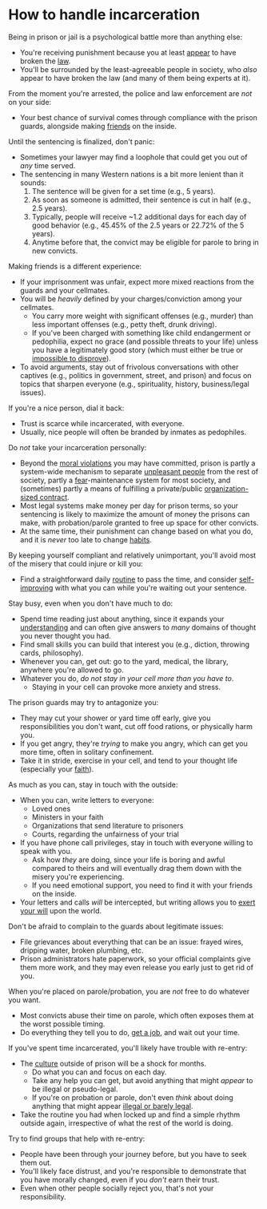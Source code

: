 
# How to handle incarceration

Being in prison or jail is a psychological battle more than anything else:

- You're receiving punishment because you at least [appear](image.md) to have broken the [law](people-rules.md).
- You'll be surrounded by the least-agreeable people in society, who *also* appear to have broken the law (and many of them being experts at it).

From the moment you're arrested, the police and law enforcement are *not* on your side:

- Your best chance of survival comes through compliance with the prison guards, alongside making [friends](people-4_friends.md) on the inside.

Until the sentencing is finalized, don't panic:

- Sometimes your lawyer may find a loophole that could get you out of *any* time served.
- The sentencing in many Western nations is a bit more lenient than it sounds:
  1. The sentence will be given for a set time (e.g., 5 years).
  2. As soon as someone is admitted, their sentence is cut in half (e.g., 2.5 years).
  3. Typically, people will receive ~1.2 additional days for each day of good behavior (e.g., 45.45% of the 2.5 years or 22.72% of the 5 years).
  4. Anytime before that, the convict may be eligible for parole to bring in new convicts.

Making friends is a different experience:

- If your imprisonment was unfair, expect more mixed reactions from the guards and your cellmates.
- You will be *heavily* defined by your charges/conviction among your cellmates.
  - You carry more weight with significant offenses (e.g., murder) than less important offenses (e.g., petty theft, drunk driving).
  - If you've been charged with something like child endangerment or pedophilia, expect no grace (and possible threats to your life) unless you have a legitimately good story (which must either be true or [impossible to disprove](people-lying.md)).
- To avoid arguments, stay out of frivolous conversations with other captives (e.g., politics in government, street, and prison) and focus on topics that sharpen everyone (e.g., spirituality, history, business/legal issues).

If you're a nice person, dial it back:

- Trust is scarce while incarcerated, with everyone.
- Usually, nice people will often be branded by inmates as pedophiles.

Do *not* take your incarceration personally:

- Beyond the [moral violations](morality.md) you may have committed, prison is partly a system-wide mechanism to separate [unpleasant people](personality.md) from the rest of society, partly a [fear](mind-feelings-fear.md)-maintenance system for most society, and (sometimes) partly a means of fulfilling a private/public [organization-sized contract](people-contracts.md).
- Most legal systems make money per day for prison terms, so your sentencing is likely to maximize the amount of money the prisons can make, with probation/parole granted to free up space for other convicts.
- At the same time, their punishment can change based on what you do, and it is *never* too late to change [habits](habits.md).

By keeping yourself compliant and relatively unimportant, you'll avoid most of the misery that could injure or kill you:

- Find a straightforward daily [routine](habits.md) to pass the time, and consider [self-improving](people-changes.md) with what you can while you're waiting out your sentence.

Stay busy, even when you don't have much to do:

- Spend time reading just about anything, since it expands your [understanding](understanding.md) and can often give answers to *many* domains of thought you never thought you had.
- Find small skills you can build that interest you (e.g., diction, throwing cards, philosophy).
- Whenever you can, get out: go to the yard, medical, the library, anywhere you're allowed to go.
- Whatever you do, *do not stay in your cell more than you have to*.
  - Staying in your cell can provoke more anxiety and stress.

The prison guards may try to antagonize you:

- They may cut your shower or yard time off early, give you responsibilities you don't want, cut off food rations, or physically harm you.
- If you get angry, they're *trying* to make you angry, which can get you more time, often in solitary confinement.
- Take it in stride, exercise in your cell, and tend to your thought life (especially your [faith](spiritual-exercises.md)).

As much as you can, stay in touch with the outside:

- When you can, write letters to everyone:
  - Loved ones
  - Ministers in your faith
  - Organizations that send literature to prisoners
  - Courts, regarding the unfairness of your trial
- If you have phone call privileges, stay in touch with everyone willing to speak with you.
  - Ask how *they* are doing, since your life is boring and awful compared to theirs and will eventually drag them down with the misery you're experiencing.
  - If you need emotional support, you need to find it with your friends on the inside.
- Your letters and calls *will* be intercepted, but writing allows you to [exert your will](language-writing.md) upon the world.

Don't be afraid to complain to the guards about legitimate issues:

- File grievances about everything that can be an issue: frayed wires, dripping water, broken plumbing, etc.
- Prison administrators hate paperwork, so your official complaints give them more work, and they may even release you early just to get rid of you.

When you're placed on parole/probation, you are *not* free to do whatever you want.

- Most convicts abuse their time on parole, which often exposes them at the worst possible timing.
- Do everything they tell you to do, [get a job](jobs-1_why.md), and wait out your time.

If you've spent time incarcerated, you'll likely have trouble with re-entry:

- The [culture](people-culture.md) outside of prison will be a shock for months.
  - Do what you can and focus on each day.
  - Take any help you can get, but avoid anything that might *appear* to be illegal or pseudo-legal.
  - If you're on probation or parole, don't even *think* about doing anything that might appear [illegal or barely legal](legal-safety.md).
- Take the routine you had when locked up and find a simple rhythm outside again, irrespective of what the rest of the world is doing.

Try to find groups that help with re-entry:

- People have been through your journey before, but you have to seek them out.
- You'll likely face distrust, and you're responsible to demonstrate that you have morally changed, even if you *don't* earn their trust.
- Even when other people socially reject you, that's not your responsibility.
